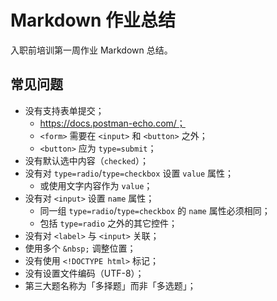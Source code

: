 # Markdown 作业总结

入职前培训第一周作业 Markdown 总结。

## 常见问题

+ 没有支持表单提交；
  + https://docs.postman-echo.com/；
  + `<form>` 需要在 `<input>` 和 `<button>` 之外；
  + `<button>` 应为 `type=submit`；
+ 没有默认选中内容（`checked`）；
+ 没有对 `type=radio`/`type=checkbox` 设置 `value` 属性；
  + 或使用文字内容作为 `value`；
+ 没有对 `<input>` 设置 `name` 属性；
  + 同一组 `type=radio`/`type=checkbox` 的 `name` 属性必须相同；
  + 包括 `type=radio` 之外的其它控件；
+ 没有对 `<label>` 与 `<input>` 关联；
+ 使用多个 `&nbsp;` 调整位置；
+ 没有使用 `<!DOCTYPE html>` 标记；
+ 没有设置文件编码（UTF-8）；
+ 第三大题名称为「多择题」而非「多选题」；
